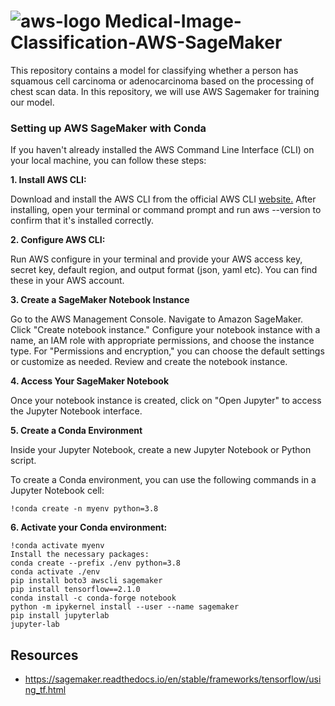  #  ![aws-logo](https://github.com/miraytopal/Medical-Image-Classification-AWS-SageMaker/assets/75898277/a0f6bace-3715-4d90-9555-22ba9c22a183)  Medical-Image-Classification-AWS-SageMaker 
This repository contains a model for classifying whether a person has squamous cell carcinoma or adenocarcinoma based on the processing of chest scan data. In this repository, we will use AWS Sagemaker for training our model. 

### Setting up AWS SageMaker with Conda

If you haven't already installed the AWS Command Line Interface (CLI) on your local machine, you can follow these steps:

**1. Install AWS CLI:**

Download and install the AWS CLI from the official AWS CLI [website.](https://aws.amazon.com/cli/)
After installing, open your terminal or command prompt and run aws --version to confirm that it's installed correctly.

**2. Configure AWS CLI:**

Run AWS configure in your terminal and provide your AWS access key, secret key, default region, and output format (json, yaml etc). You can find these in your AWS account.

**3. Create a SageMaker Notebook Instance**

Go to the AWS Management Console.
Navigate to Amazon SageMaker.
Click "Create notebook instance."
Configure your notebook instance with a name, an IAM role with appropriate permissions, and choose the instance type.
For "Permissions and encryption," you can choose the default settings or customize as needed.
Review and create the notebook instance.

**4. Access Your SageMaker Notebook**

Once your notebook instance is created, click on "Open Jupyter" to access the Jupyter Notebook interface.

**5. Create a Conda Environment**

Inside your Jupyter Notebook, create a new Jupyter Notebook or Python script.

To create a Conda environment, you can use the following commands in a Jupyter Notebook cell:

```!conda create -n myenv python=3.8```

**6. Activate your Conda environment:**

```
!conda activate myenv
Install the necessary packages:
conda create --prefix ./env python=3.8
conda activate ./env
pip install boto3 awscli sagemaker
pip install tensorflow==2.1.0
conda install -c conda-forge notebook
python -m ipykernel install --user --name sagemaker
pip install jupyterlab
jupyter-lab
```

Resources
--
- https://sagemaker.readthedocs.io/en/stable/frameworks/tensorflow/using_tf.html

